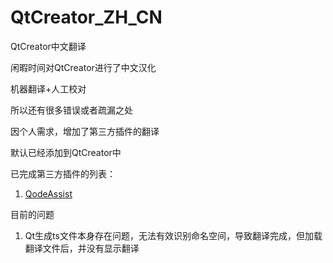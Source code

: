 # QtCreator_ZH_CN
QtCreator中文翻译

闲暇时间对QtCreator进行了中文汉化

机器翻译+人工校对

所以还有很多错误或者疏漏之处

因个人需求，增加了第三方插件的翻译

默认已经添加到QtCreator中

已完成第三方插件的列表：
1. [QodeAssist](https://github.com/Palm1r/QodeAssist)

目前的问题
1. Qt生成ts文件本身存在问题，无法有效识别命名空间，导致翻译完成，但加载翻译文件后，并没有显示翻译
